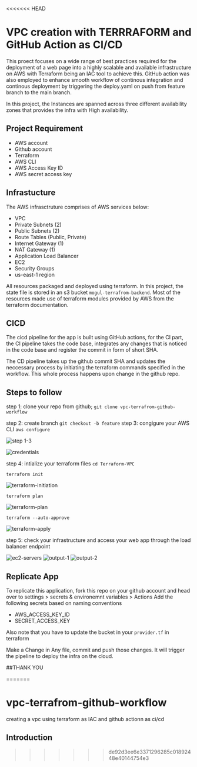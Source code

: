 <<<<<<< HEAD
# VPC creation with TERRRAFORM and GitHub Action as CI/CD
This proect focuses on a wide range of best practices required for the deployment of a web page into a highly scalable and available infrastructure on AWS with Terraform being an IAC tool to achieve this.
GitHub action was also employed to enhance smooth workflow of continous integration and continous deployment by triggering the deploy.yaml on push from feature branch to the main branch.

In this project, the Instances are spanned across three different availability zones that provides the infra with High availability. 

## Project Requirement 
- AWS account 
- Github account
- Terraform 
- AWS CLI 
- AWS Access Key ID
- AWS secret access key

## Infrastucture
The AWS infrasctruture comprises of AWS services below:
- VPC
- Private Subnets (2)
- Public Subnets (2)
- Route Tables (Public, Private)
- Internet Gateway (1)
- NAT Gateway (1)
- Application Load Balancer
- EC2
- Security Groups
- us-east-1 region

 All resources packaged and deployed using terraform. In this project, the state file is stored in an s3 bucket `mogul-terrafrom-backend`. Most of the resources made use of terraform modules provided by AWS from the terraform documentation.

## CICD
 The cicd pipeline for the app is built using GitHub actions, for the CI part, the CI pipeline takes the code base, integrates any changes that is noticed in the code base and register the commit in form of short SHA.

 The CD pipeline takes up the github commit SHA and updates the neccessary process by initiating the terraform commands specified in the workflow. This whole process happens upon change in the github repo.

## Steps to follow
step 1:
clone your repo from github;
```git clone vpc-terrafrom-github-workflow```

step 2:
create branch
```git checkout -b feature```
step 3:
congigure your AWS CLI
```aws configure```

![step 1-3](./screenshots/step1-3.PNG)

![credentials](./screenshots/aws_configure.PNG)

step 4:
intialize your terraform files
```cd Terraform-VPC```

```terraform init```

![terraform-initiation](./screenshots/terraform-init.PNG)

```terraform plan```

![terraform-plan](./screenshots/terraform-apply.PNG)

```terraform --auto-approve```

![terraform-apply](./screenshots/terraform-apply-1.PNG)

step 5:
check your infrastructure and access your web app through the load balancer endpoint 

![ec2-servers](./screenshots/ec2.PNG)
![output-1](./screenshots/page.PNG)
![output-2](./screenshots/page-2.PNG)

## Replicate App

 To replicate this application, fork this repo on your github account and head over to settings > secrets & environemnt variables > Actions
  Add the following secrets based on naming conventions

  - AWS_ACCESS_KEY_ID
  - SECRET_ACCESS_KEY

 Also note that you have to update the bucket in your `provider.tf` in terraform

Make a Change in Any file, commit and push those changes. It will trigger the pipeline to deploy the infra on the cloud.

##THANK YOU

=======
# vpc-terrafrom-github-workflow
creating a vpc using terraform as IAC and github actionn as ci/cd

## Introduction
>>>>>>> de92d3ee6e3371296285c01892448e40144754e3
